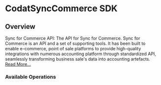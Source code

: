 # CodatSyncCommerce SDK

## Overview

Sync for Commerce API: The API for Sync for Commerce. Sync for Commerce is an API and a set of supporting tools. It has been built to enable e-commerce, point of sale platforms to provide high-quality integrations with numerous accounting platform through standardized API, seamlessly transforming business sale's data into accounting artefacts.
[Read More...](https://docs.codat.io/sfc/overview)

### Available Operations

